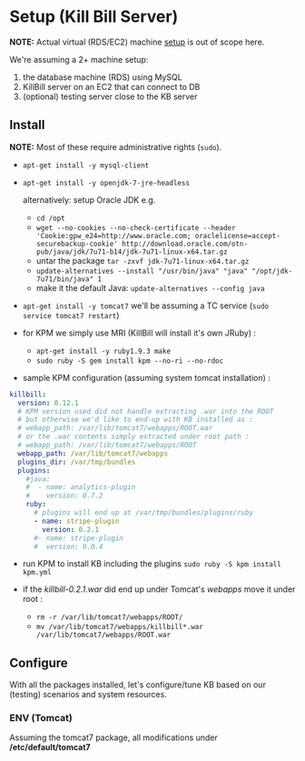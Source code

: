 # Setup (Kill Bill Server)

**NOTE:** Actual virtual (RDS/EC2) machine [setup][1] is out of scope here.

We're assuming a 2+ machine setup:
1. the database machine (RDS) using MySQL
2. KillBill server on an EC2 that can connect to DB
3. (optional) testing server close to the KB server

## Install

**NOTE:** Most of these require administrative rights (`sudo`).

- `apt-get install -y mysql-client`

- `apt-get install -y openjdk-7-jre-headless`

   alternatively: setup Oracle JDK e.g.
   - `cd /opt`
   - `wget --no-cookies --no-check-certificate --header 'Cookie:gpw_e24=http://www.oracle.com; oraclelicense=accept-securebackup-cookie' http://download.oracle.com/otn-pub/java/jdk/7u71-b14/jdk-7u71-linux-x64.tar.gz`
   - untar the package `tar -zxvf jdk-7u71-linux-x64.tar.gz`
   - `update-alternatives --install "/usr/bin/java" "java" "/opt/jdk-7u71/bin/java" 1`
   - make it the default Java: `update-alternatives --config java`


- `apt-get install -y tomcat7` we'll be assuming a TC service (`sudo service tomcat7 restart`)

- for KPM we simply use MRI (KillBill will install it's own JRuby) :
  - `apt-get install -y ruby1.9.3 make`
  - `sudo ruby -S gem install kpm --no-ri --no-rdoc`

- sample KPM configuration (assuming system tomcat installation) :

```yaml
killbill:
  version: 0.12.1
  # KPM version used did not handle extracting .war into the ROOT
  # but otherwise we'd like to end-up with KB installed as :
  # webapp_path: /var/lib/tomcat7/webapps/ROOT.war
  # or the .war contents simply extracted under root path :
  # webapp_path: /var/lib/tomcat7/webapps/ROOT
  webapp_path: /var/lib/tomcat7/webapps
  plugins_dir: /var/tmp/bundles
  plugins:
    #java:
    #  - name: analytics-plugin
    #    version: 0.7.2
    ruby:
      # plugins will end up at /var/tmp/bundles/plugins/ruby
      - name: stripe-plugin
        version: 0.2.1
      #- name: stripe-plugin
      #  version: 0.0.4
```

- run KPM to install KB including the plugins `sudo ruby -S kpm install kpm.yml`

- if the *killbill-0.2.1.war* did end up under Tomcat's *webapps* move it under root :
  - `rm -r /var/lib/tomcat7/webapps/ROOT/`
  - `mv /var/lib/tomcat7/webapps/killbill*.war /var/lib/tomcat7/webapps/ROOT.war`

## Configure

With all the packages installed, let's configure/tune KB based on our (testing) scenarios and system resources.

### ENV (Tomcat)

Assuming the tomcat7 package, all modifications under **/etc/default/tomcat7**

[1]: http://killbill.io/aws-deployment/
